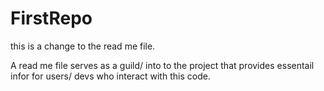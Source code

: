 # FirstRepo


this is a change to the read me file. 

A read me file serves as a guild/ into to the project
that provides essentail infor for users/ devs who interact 
with this code.